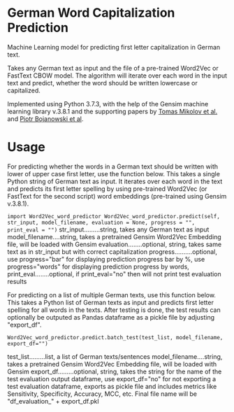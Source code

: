 # German Word Capitalization Prediction
Machine Learning model for predicting first letter capitalization in German text.

Takes any German text as input and the file of a pre-trained Word2Vec or FastText CBOW model. The algorithm will iterate over each word in the input text and predict, whether the word should be written lowercase or capitalized.

Implemented using Python 3.7.3, with the help of the Gensim machine learning library v.3.8.1 and the supporting papers by [Tomas Mikolov et al.](https://arxiv.org/abs/1301.3781) and [Piotr Bojanowski et al](https://arxiv.org/abs/1607.04606).

# Usage

For predicting whether the words in a German text should be written with lower of upper case first letter, use the function below.
This takes a single Python string of German text as input. It iterates over each word in the text and predicts its first letter spelling by using pre-trained Word2Vec (or FastText for the second script) word embeddings (pre-trained using Gensim v.3.8.1).

``
import Word2Vec_word_predictor
Word2Vec_word_predictor.predict(self, str_input, model_filename, evaluation = None, progress = "", print_eval = "")
``
  str_input.........string, takes any German text as input
  model_filename....string, takes a pretrained Gensim Word2Vec Embedding file, will be loaded with Gensim 
  evaluation........optional, string, takes same text as in str_input but with correct capitalization
  progress..........optional, use progress="bar" for displaying prediction progress bar by %,
                              use progress="words" for displaying prediction progress by words,
  print_eval........optional, if print_eval="no" then will not print test evaluation results


For predicting on a list of multiple German texts, use this function below.
This takes a Python list of German texts as input and predicts first letter spelling for all words in the texts. After testing is done, the test results can optionally be outputed as Pandas dataframe as a pickle file by adjusting "export_df".

``
Word2Vec_word_predictor.predict.batch_test(test_list, model_filename, export_df="")
``

  test_list.........list, a list of German texts/sentences
  model_filename....string, takes a pretrained Gensim Word2Vec Embedding file, will be loaded with Gensim
  export_df.........optional, string, takes the string for the name of the test evaluation output dataframe,
                                      use export_df="no" for not exporting a test evaluation dataframe, 
                                      exports as pickle file and includes metrics like Sensitivity, Specificity, 
                                      Accuracy, MCC, etc. Final file name will be "df_evaluation_" + export_df.pkl
